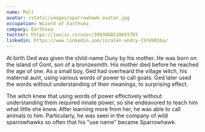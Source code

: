 ```yaml
---
name: Mali
avatar: /static/images/sparrowhawk-avatar.jpg
occupation: Wizard of Earthsea
company: Earthsea
twitter: https://juejin.cn/user/3993068510655703
linkedin: https://www.linkedin.com/in/alen-andry-1574901ba/
---
```


At birth Ged was given the child-name Duny by his mother. He was born on the island of Gont, son of a bronzesmith. His mother died before he reached the age of one. As a small boy, Ged had overheard the village witch, his maternal aunt, using various words of power to call goats. Ged later used the words without understanding of their meanings, to surprising effect.

The witch knew that using words of power effectively without understanding them required innate power, so she endeavored to teach him what little she knew. After learning more from her, he was able to call animals to him. Particularly, he was seen in the company of wild sparrowhawks so often that his "use name" became Sparrowhawk.
